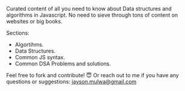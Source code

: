 Curated content of all you need to know about Data structures and algorithms in Javascript.
No need to sieve through tons of content on websites or big books.

Sections:
- Algortihms.
- Data Structures.
- Common JS syntax.
- Common DSA Problems and solutions.

Feel free to fork and contribute! 😇 
Or reach out to me if you have any questions or suggestions: jayson.mulwa@gmail.com
